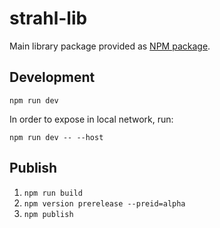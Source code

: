 # strahl-lib

Main library package provided as [NPM package](https://www.npmjs.com/package/strahl).

## Development

`npm run dev`

In order to expose in local network, run:

`npm run dev -- --host`

## Publish

1. `npm run build`
1. `npm version prerelease --preid=alpha`
1. `npm publish`
